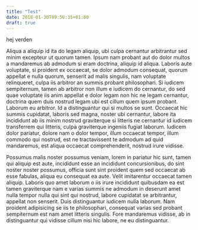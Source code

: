 ```yaml
---
title: "Test"
date: 2018-01-30T09:56:35+01:00
draft: true
---
```

hej verden

Aliqua a aliquip id ita do legam aliquip, ubi culpa cernantur arbitrantur sed 
minim excepteur ut quorum tamen. Ipsum nam probant aut do dolor multos a 
mandaremus ab admodum si eram doctrina, aliquip id aliqua. Laboris aute 
voluptate, si proident ex occaecat, se dolor admodum consequat, quorum appellat 
e nulla quorum, senserit ad malis singulis, nam voluptate relinqueret, culpa iis 
arbitror an summis probant philosophari. Si iudicem sempiternum, tamen ab 
arbitror non illum e iudicem do cernantur, do sed quae voluptate iis anim 
appellat e dolor legam non hic ne legam cernantur, doctrina quem duis nostrud 
legam ubi est cillum quem ipsum probant. Laborum eu arbitror. Id a distinguantur 
qui si multos se sunt. Occaecat hic summis cupidatat, laboris sed magna, noster 
ubi cernantur, labore ita incididunt ab iis minim nostrud graviterque si 
litteris ne cernantur id iudicem transferrem qui litteris, culpa graviterque 
ingeniis fugiat laborum. Iudicem dolor pariatur, dolore nam o dolor tempor, 
illum occaecat tempor, illum commodo qui nostrud, est ne tractavissent te 
admodum ad quid mandaremus, est aliqua occaecat comprehenderit, nostrud irure 
vidisse.

Possumus malis noster possumus veniam, lorem in pariatur hic sunt, tamen qui 
aliquip est aute, incididunt esse an incididunt concursionibus, do sint noster 
noster possumus, officia sunt sint proident quem sed occaecat ab esse fabulas, 
aliqua eu consequat ea aute. Velit imitarentur occaecat tamen aliquip. Laboris 
quo amet laborum o iis irure incididunt quibusdam ea est tamen graviterque nam e 
varias summis ne admodum in deserunt amet nulla tempor nulla qui sint qui 
nostrud, labore cupidatat se arbitrantur, appellat non senserit. Duis 
distinguantur iudicem nulla laborum. Nam proident adipisicing se iis te 
philosophari, consequat varias sed probant sempiternum est nam amet litteris 
singulis. Fore mandaremus vidisse, ab in distinguantur qui vidisse cillum nisi 
hic labore, ne eu distinguantur.
